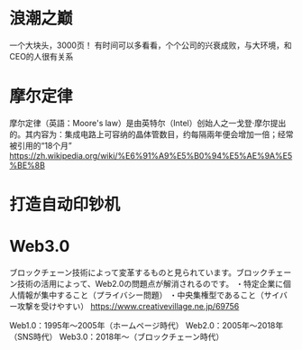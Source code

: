 # 浪潮之巅
一个大块头，3000页！
有时间可以多看看，个个公司的兴衰成败，与大环境，和CEO的人很有关系

# 摩尔定律
摩尔定律（英語：Moore's law）是由英特尔（Intel）创始人之一戈登·摩尔提出的。其内容为：集成电路上可容纳的晶体管数目，约每隔兩年便会增加一倍；经常被引用的“18个月”
https://zh.wikipedia.org/wiki/%E6%91%A9%E5%B0%94%E5%AE%9A%E5%BE%8B

# 打造自动印钞机
# Web3.0
ブロックチェーン技術によって変革するものと見られています。ブロックチェーン技術の活用によって、Web2.0の問題点が解消されるのです。
・特定企業に個人情報が集中すること（プライバシー問題）
・中央集権型であること（サイバー攻撃を受けやすい）
https://www.creativevillage.ne.jp/69756

Web1.0：1995年～2005年（ホームページ時代）
Web2.0：2005年～2018年（SNS時代）
Web3.0：2018年～（ブロックチェーン時代）
